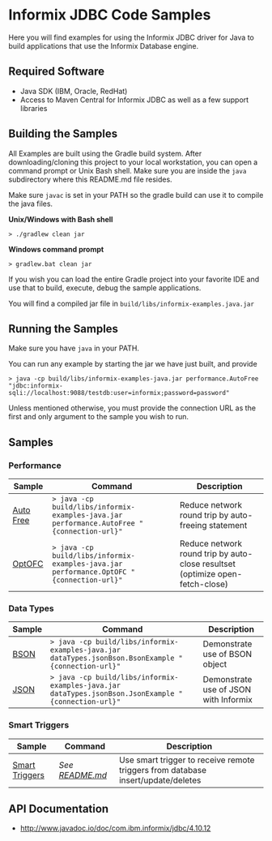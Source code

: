 # Informix JDBC Code Samples

Here you will find examples for using the Informix JDBC driver for Java to build applications that use the Informix Database engine.

## Required Software

* Java SDK (IBM, Oracle, RedHat)
* Access to Maven Central for Informix JDBC as well as a few support libraries


## Building the Samples
All Examples are built using the Gradle build system. After downloading/cloning this project to your local workstation, you can open a command prompt or Unix Bash shell. Make sure you are inside the `java` subdirectory where this README.md file resides.

Make sure `javac` is set in your PATH so the gradle build can use it to compile the java files.


__Unix/Windows with Bash shell__

`> ./gradlew clean jar`

__Windows command prompt__

`> gradlew.bat clean jar`

If you wish you can load the entire Gradle project into your favorite IDE and use that to build, execute, debug the sample applications.

You will find a compiled jar file in `build/libs/informix-examples.java.jar`

## Running the Samples

Make sure you have `java` in your PATH.

You can run any example by starting the jar we have just built, and provide 

`> java -cp build/libs/informix-examples-java.jar performance.AutoFree "jdbc:informix-sqli://localhost:9088/testdb:user=informix;password=password"`

Unless mentioned otherwise, you must provide the connection URL as the first and only argument to the sample you wish to run.

## Samples


### Performance

Sample | Command | Description
-------|---------|-------------
[Auto Free](https://github.com/informix/informix-db-examples/tree/master/java/src/main/java/performance/AutoFree.java) | `> java -cp build/libs/informix-examples-java.jar performance.AutoFree "{connection-url}"` | Reduce network round trip by auto-freeing statement
[OptOFC](https://github.com/informix/informix-db-examples/tree/master/java/src/main/java/performance/OptOFC.java) | `> java -cp build/libs/informix-examples-java.jar performance.OptOFC "{connection-url}"` | Reduce network round trip by auto-close resultset (optimize open-fetch-close)

### Data Types

Sample | Command | Description
-------|---------|-------------
[BSON](https://github.com/informix/informix-db-examples/tree/master/java/src/main/java/dataTypes/jsonBson/BsonExample.java) | `> java -cp build/libs/informix-examples-java.jar dataTypes.jsonBson.BsonExample "{connection-url}"` | Demonstrate use of BSON object
[JSON](https://github.com/informix/informix-db-examples/tree/master/java/src/main/java/dataTypes/jsonBson/JsonExample.java) | `> java -cp build/libs/informix-examples-java.jar dataTypes.jsonBson.JsonExample "{connection-url}"` | Demonstrate use of JSON with Informix

### Smart Triggers
Sample | Command | Description
-------|---------|-------------
[Smart Triggers](https://github.com/informix/informix-db-examples/tree/master/java/src/main/java/smartTriggers/SmartTrigger.java) | _See [README.md](https://github.com/informix/informix-db-examples/tree/master/java/src/main/java/smartTriggers/README.md)_ | Use smart trigger to receive remote triggers from database insert/update/deletes

## API Documentation

* <http://www.javadoc.io/doc/com.ibm.informix/jdbc/4.10.12>

